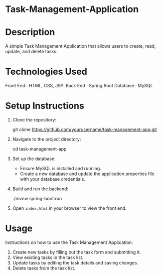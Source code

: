 # Task-Management-Application

# Description
A simple Task Management Application that allows users to create, read, update, and delete tasks.

# Technologies Used
Front End : HTML, CSS, JSP.
Back End : Spring Boot
Database : MySQL

# Setup Instructions
1. Clone the repository:
   
   git clone https://github.com/yourusername/task-management-app.git
  
2. Navigate to the project directory:
   
   cd task-management-app
   
3. Set up the database:
   - Ensure MySQL is installed and running.
   - Create a new database and update the application properties file with your database credentials.

4. Build and run the backend:
   
   ./mvnw spring-boot:run
  
5. Open `index.html` in your browser to view the front end.

# Usage
Instructions on how to use the Task Management Application:
1. Create new tasks by filling out the task form and submitting it.
2. View existing tasks in the task list.
3. Update tasks by editing the task details and saving changes.
4. Delete tasks from the task list.
